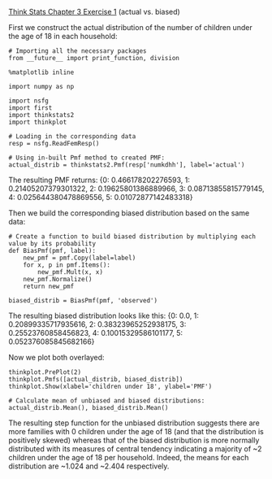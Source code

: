 [Think Stats Chapter 3 Exercise 1](http://greenteapress.com/thinkstats2/html/thinkstats2004.html#toc31) (actual vs. biased)

First we construct the actual distribution of the number of children under the age of 18 in each household:

```
# Importing all the necessary packages
from __future__ import print_function, division

%matplotlib inline

import numpy as np

import nsfg
import first
import thinkstats2
import thinkplot

# Loading in the corresponding data
resp = nsfg.ReadFemResp()

# Using in-built Pmf method to created PMF:
actual_distrib = thinkstats2.Pmf(resp['numkdhh'], label='actual')
```
The resulting PMF returns: {0: 0.466178202276593, 1: 0.21405207379301322, 2: 0.19625801386889966, 3: 0.08713855815779145, 4: 0.025644380478869556, 5: 0.01072877142483318}

Then we build the corresponding biased distribution based on the same data:

```
# Create a function to build biased distribution by multiplying each value by its probability
def BiasPmf(pmf, label):
    new_pmf = pmf.Copy(label=label)
    for x, p in pmf.Items():
        new_pmf.Mult(x, x)
    new_pmf.Normalize()
    return new_pmf

biased_distrib = BiasPmf(pmf, 'observed')
```
The resulting biased distribution looks like this: {0: 0.0, 1: 0.20899335717935616, 2: 0.38323965252938175, 3: 0.25523760858456823, 4: 0.10015329586101177, 5: 0.052376085845682166}

Now we plot both overlayed:

```
thinkplot.PrePlot(2)
thinkplot.Pmfs([actual_distrib, biased_distrib])
thinkplot.Show(xlabel='children under 18', ylabel='PMF')

# Calculate mean of unbiased and biased distributions:
actual_distrib.Mean(), biased_distrib.Mean()
```
The resulting step function for the unbiased distribution suggests there are more families with 0 children under the age of 18 (and that the distribution is positively skewed) whereas that of the biased distribution is more normally distributed with its measures of central tendency indicating a majority of ~2 children under the age of 18 per household. Indeed, the means for each distribution are ~1.024 and ~2.404 respectively.

